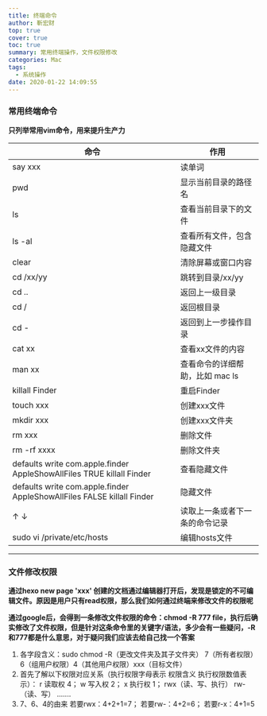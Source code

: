 ```yaml
---
title: 终端命令
author: 靳宏财
top: true
cover: true
toc: true
summary: 常用终端操作，文件权限修改
categories: Mac
tags:
  - 系统操作
date: 2020-01-22 14:09:55
---
```


### 常用终端命令

**只列举常用vim命令，用来提升生产力**

| 命令                                                         | 作用                            |
| ------------------------------------------------------------ | ------------------------------- |
| say xxx                                                      | 读单词                          |
| pwd                                                          | 显示当前目录的路径名            |
| ls                                                           | 查看当前目录下的文件            |
| ls -al                                                       | 查看所有文件，包含隐藏文件      |
| clear                                                        | 清除屏幕或窗口内容              |
| cd /xx/yy                                                    | 跳转到目录/xx/yy                |
| cd ..                                                        | 返回上一级目录                  |
| cd /                                                         | 返回根目录                      |
| cd -                                                         | 返回到上一步操作目录            |
| cat xx                                                       | 查看xx文件的内容                |
| man xx                                                       | 查看命令的详细帮助，比如 mac ls |
| killall Finder                                               | 重启Finder                      |
| touch xxx                                                    | 创建xxx文件                     |
| mkdir xxx                                                    | 创建xxx文件夹                   |
| rm xxx                                                       | 删除文件                        |
| rm -rf xxxx                                                  | 删除文件夹                      |
| defaults write com.apple.finder AppleShowAllFiles TRUE  killall Finder | 查看隐藏文件                    |
| defaults write com.apple.finder AppleShowAllFiles FALSE  killall Finder | 隐藏文件                        |
| ↑ ↓                                                          | 读取上一条或者下一条的命令记录  |
| sudo vi /private/etc/hosts                                   | 编辑hosts文件                   |

---

### 文件修改权限

**通过hexo new page 'xxx' 创建的文档通过编辑器打开后，发现是锁定的不可编辑文件。原因是用户只有read权限，那么我们如何通过终端来修改文件的权限呢**

**通过google后，会得到一条修改文件权限的命令：chmod -R 777 file，执行后确实修改了文件权限，但是针对这条命令里的关键字/语法，多少会有一些疑问，-R和777都是什么意思，对于疑问我们应该去给自己找一个答案**

1. 各字段含义：sudo chmod -R（更改文件夹及其子文件夹） 
              7（所有者权限）6（组用户权限）4（其他用户权限）xxx（目标文件）
2. 首先了解以下权限对应关系（执行权限字母表示  权限含义 执行权限数值表示）：
     r 读取权 4； 
     w 写入权 2； 
     x 执行权 1；
     rwx（读、写、执行）
     rw-（读、写）
     .......
3. 7、6、4的由来
    若要rwx：4+2+1=7； 若要rw-：4+2=6； 若要r-x：4+1=5